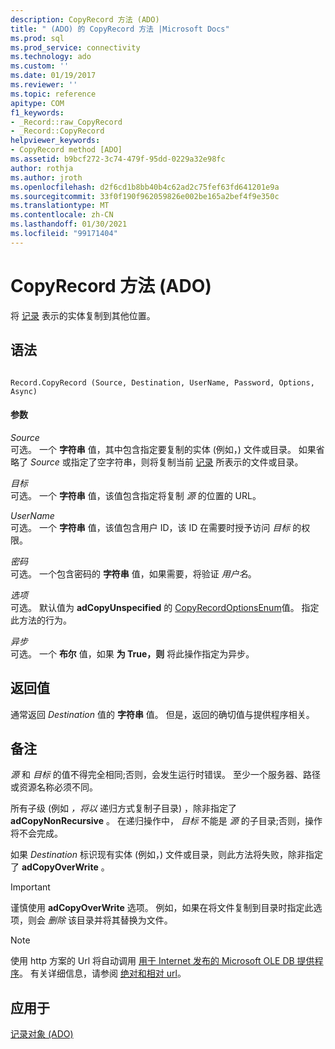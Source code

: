 ```yaml
---
description: CopyRecord 方法 (ADO)
title: " (ADO) 的 CopyRecord 方法 |Microsoft Docs"
ms.prod: sql
ms.prod_service: connectivity
ms.technology: ado
ms.custom: ''
ms.date: 01/19/2017
ms.reviewer: ''
ms.topic: reference
apitype: COM
f1_keywords:
- _Record::raw_CopyRecord
- _Record::CopyRecord
helpviewer_keywords:
- CopyRecord method [ADO]
ms.assetid: b9bcf272-3c74-479f-95dd-0229a32e98fc
author: rothja
ms.author: jroth
ms.openlocfilehash: d2f6cd1b8bb40b4c62ad2c75fef63fd641201e9a
ms.sourcegitcommit: 33f0f190f962059826e002be165a2bef4f9e350c
ms.translationtype: MT
ms.contentlocale: zh-CN
ms.lasthandoff: 01/30/2021
ms.locfileid: "99171404"
---
```

# <a name="copyrecord-method-ado"></a>CopyRecord 方法 (ADO)
将 [记录](./record-object-ado.md) 表示的实体复制到其他位置。  
  
## <a name="syntax"></a>语法  
  
```  
  
Record.CopyRecord (Source, Destination, UserName, Password, Options, Async)  
```  
  
#### <a name="parameters"></a>参数  
 *Source*  
 可选。 一个 **字符串** 值，其中包含指定要复制的实体 (例如，) 文件或目录。 如果省略了 *Source* 或指定了空字符串，则将复制当前 [记录](./record-object-ado.md) 所表示的文件或目录。  
  
 *目标*  
 可选。 一个 **字符串** 值，该值包含指定将复制 *源* 的位置的 URL。  
  
 *UserName*  
 可选。 一个 **字符串** 值，该值包含用户 ID，该 ID 在需要时授予访问 *目标* 的权限。  
  
 *密码*  
 可选。 一个包含密码的 **字符串** 值，如果需要，将验证 *用户名*。  
  
 *选项*  
 可选。 默认值为 **adCopyUnspecified** 的 [CopyRecordOptionsEnum](./copyrecordoptionsenum.md)值。 指定此方法的行为。  
  
 *异步*  
 可选。 一个 **布尔** 值，如果 **为 True，则** 将此操作指定为异步。  
  
## <a name="return-value"></a>返回值  
 通常返回 *Destination* 值的 **字符串** 值。 但是，返回的确切值与提供程序相关。  
  
## <a name="remarks"></a>备注  
 *源* 和 *目标* 的值不得完全相同;否则，会发生运行时错误。 至少一个服务器、路径或资源名称必须不同。  
  
 所有子级 (例如 *，将以* 递归方式复制子目录) ，除非指定了 **adCopyNonRecursive** 。 在递归操作中， *目标* 不能是 *源* 的子目录;否则，操作将不会完成。  
  
 如果 *Destination* 标识现有实体 (例如，) 文件或目录，则此方法将失败，除非指定了 **adCopyOverWrite** 。  
  
> [!IMPORTANT]
>  谨慎使用 **adCopyOverWrite** 选项。 例如，如果在将文件复制到目录时指定此选项，则会 *删除* 该目录并将其替换为文件。  
  
> [!NOTE]
>  使用 http 方案的 Url 将自动调用 [用于 Internet 发布的 Microsoft OLE DB 提供程序](../../guide/appendixes/microsoft-ole-db-provider-for-internet-publishing.md)。 有关详细信息，请参阅 [绝对和相对 url](../../guide/data/absolute-and-relative-urls.md)。  
  
## <a name="applies-to"></a>应用于  
 [记录对象 (ADO)](./record-object-ado.md)